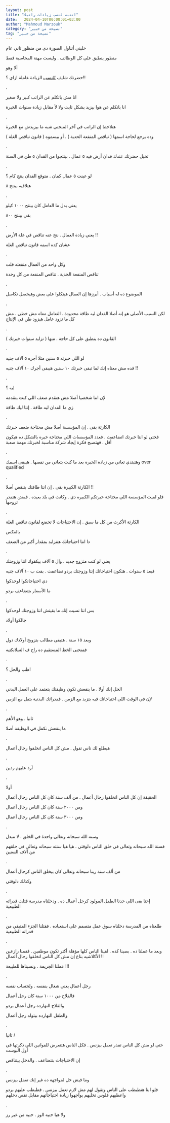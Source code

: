 ```yaml
---
layout: post
title: "انتبه لنسب زيادات راتبك"
date:   2024-04-10T00:00:01+03:00
author: "Mahmoud Marzouk"
category: "نصيحة من خبير"
tag: "نصيحة من خبير"
---
```



خليني أتناول الصورة دي من منظور تاني عام

منظور ينطبق على كل الوظائف . وليست مهنة المحاسبة
فقط

ألا وهو

حضرتك شايف
[<u>\#نسب</u>](https://www.facebook.com/hashtag/%D9%86%D8%B3%D8%A8?__eep__=6&__cft__%5b0%5d=AZUHwH08gRqPPyU7GDDudUEx9vNP5BRuoW_jkOdgB3PzDcr4ftFrNTZ0ZKZrDHqiU82EDIH-XYIaWVYVuPSFKEZhEVXqbwesXhKFaKaVd35Y9aBHlEYBkTbagYdCxwH4rq0b693n5kkpwWW-lzAapiZvYNol0vfcphGy49uQ9alE0X_0GotiSdhMRsOGm7iElgo&__tn__=*NK-R)
الزيادة عاملة ازاي ؟!!

.

انا مش باتكلم عن الراتب كبير ولا صغير

انا باتكلم عن هوا بيزيد بشكل ثابت ولا لأ مقابل زيادة
سنوات الخبرة

.

هتلاحظ إن الراتب في آخر المنحنى شبه ما بيزيدش مع
الخبرة

وده يرجع لحاجة اسمها ( تناقص المنفعة الحدية ) . أو
بيسموه ( قانون تناقص الغلة )

.

تخيل حضرتك عندك فدان أرض فيه ٥ عمال . بينتجوا من الفدان
٥ طن في السنة

.

لو عينت ٥ عمال كمان . متوقع الفدان ينتج كام ؟

هتلاقيه بينتح ٨

.

يعني بدل ما العامل كان بينتح ١٠٠٠ كيلو

بقى بينتج ٨٠٠

.

يعني زيادة العمال . نتج عنه تناقص في غلة الأرض !!

عشان كده اسمه قانون تناقص الغلة

.

وكل واحد من العمال منفعته قلت

تناقص المنفعة الحدية . تناقص المنفعة من كل وحدة

.

الموضوع ده له أسباب . أبرزها إن العمال هيتكلوا على بعض
وهيحصل تكاسل

.

لكن السبب الأصلي هو إنه أصلا الفدان ليه طاقة محدودة .
التعامل معاه مش خطي . مش كل ما تزود عامل هيزود طن في الإنتاج

.

القانون ده ينطبق على كل حاجة . منها ( تزايد سنوات
خبرتك )

.

لو اللي خبرته ٥ سنين مثلا أجره ٥ آلاف جنيه

فده مش معناه إنك لما تبقى خبرتك ١٠ سنين هيبقى أجرك ١٠
آلاف جنيه !!

.

ليه ؟

لإن انتا شخصيا أصلا مش هتقدم ضعف اللي كنت بتقدمه

زي ما الفدان ليه طاقة . إنتا ليك طاقة

.

الكارثة بقى . إن المؤسسة أصلا مش محتاجة ضعف خبرتك

فحتى لو انتا خبرتك اتضاعفت . فعدد المؤسسات اللي محتاجة
خبرة بالشكل ده هيكون أقل . فهتصبح فكرة إيجاد شركة مناسبة لخبرتك مهمة
صعبة

.

وهتبتدي تعاني من زيادة الخبرة بعد ما كنت بتعاني من نقصها
. هيبقى اسمك over qualified

.

الكارثة الكبيرة بقى . إن انتا طاقتك بتنقص أصلا !!

فلو لقيت المؤسسة اللي محتاجة خبرتكم الكبيرة دي . وكانت
في بلد بعيدة . فمش هتقدر تروحها

.

الكارثة الأكرث من كل ما سبق . إن الاحتياجات لا تخضع
لقانون تناقص الغلة

بالعكس

دا انتا احتياجاتك هتتزايد بمقدار أكبر من الضعف

.

يعني لو كنت متزوج جديد . وال ٥ آلاف بيكفوك انتا
وزوجتك

فبعد ٥ سنوات . هتكون احتياجاتك إنتا وزوجتك بردو تضاعفت .
بقت ب ١٠ آلاف جنيه

دي احتياجاتكوا لوحدكوا

ما الأسعار بتتضاعف بردو

.

بس انتا نسيت إنك ما بقيتش انتا وزوجتك لوحدكوا

جالكوا أولاد

.

وبعد ١٥ سنة . هتبقى مطالب بتزويج أولادك دول

فمنحنى الخط المستقيم ده راح ف السلانكتيه

.

طب والحل ؟!

.

الحل إنك أولا . ما ينفعش تكون وظيفتك بتعتمد على العمل
البدني

لإن في الوقت اللي احتياجاتك فيه بتزيد مع الزمن . فقدراتك
البدنية بتقل مع الزمن

.

ثانيا . وهو الأهم

ما ينفعش تكمل في الوظيفة أصلا

.

هيطلع لك ناس تقول . مش كل الناس اتخلقوا رجال
أعمال

.

أرد عليهم ردين

.

أولا

الحقيقة إن كل الناس اتخلقوا رجال أعمال . من ألف سنة كان
كل الناس رجال أعمال

ومن ٢٠٠٠ سنة كان كل الناس رجال أعمال

ومن ٣٠٠٠ سنة كان كل الناس رجال أعمال

.

وسنة الله سبحانه وتعالى واحدة في الخلق . لا تتبدل

فسنة الله سبحانه وتعالى في خلق الناس دلوقتي . هيا هيا
سنته سبحانه وتعالى في خلقهم من آلاف السنين

.

من ألف سنة ربنا سبحانه وتعالى كان بيخلق الناس كرجال
أعمال

وكذلك دلوقتي

.

إحنا بقى اللي خدنا الطفل المولود كرجل أعمال ده . ودخلناه
مدرسة قتلت قدراته الطبيعية

.

طلعناه من المدرسة دخلناه سوق عمل متصمم على استعباده .
فقتلنا الجزء المتبقي من قدراته الطبيعية

.

وبعد ما عملنا ده . بصينا كده . لقينا الناس كلها مؤهلة
أكتر تكون موظفين . فقمنا رازعين الأكلاشيه بتاع إن مش كل الناس اتخلقوا
رجال أعمال !!

عملنا الجريمة . ونسبناها للطبيعة !!!

.

رجل أعمال يعني شغال بنفسه . ولحساب نفسه

فالفلاح من ١٠٠٠ سنة كان رجل أعمال

والفلاح النهارده رجل أعمال بردو

والطفل النهارده بيتولد رجل أعمال

.

ثانيا /

حتى لو مش كل الناس تقدر تعمل بيزنس . فكل الناس هتتعرض
للقوانين اللي ذكرتها في أول البوست

إن الاحتياجات بتتضاعف . والدخل بيتناقص

.

وما فيش حل لمواجهة ده غير إنك تعمل بيزنس

فلو انتا هتطبطب على الناس وتقول لهم مش لازم تعمل بيزنس .
فطبطب عليهم بردو واعطيهم فلوس تخليهم يواجهوا زيادة احتياجاتهم مقابل نقص
دخلهم

.

ولا هيا حنية الوز . حنية من غير رز
